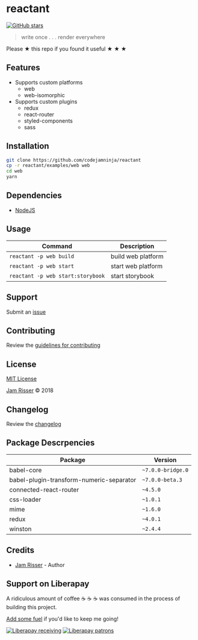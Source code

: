 # reactant

[![GitHub stars](https://img.shields.io/github/stars/codejamninja/reactant.svg?style=social&label=Stars)](https://github.com/codejamninja/reactant)

> write once . . . render everywhere

Please ★ this repo if you found it useful ★ ★ ★


## Features

* Supports custom platforms
  * web
  * web-isomorphic
* Supports custom plugins
  * redux
  * react-router
  * styled-components
  * sass


## Installation

```sh
git clone https://github.com/codejamninja/reactant
cp -r reactant/examples/web web
cd web
yarn
```


## Dependencies

* [NodeJS](https://nodejs.org)


## Usage

| Command                           | Description                      |
| --------------------------------- | -------------------------------- |
| `reactant -p web build`           | build web platform               |
| `reactant -p web start`           | start web platform               |
| `reactant -p web start:storybook` | start storybook                  |



## Support

Submit an [issue](https://github.com/codejamninja/reactant/issues/new)


## Contributing

Review the [guidelines for contributing](https://github.com/codejamninja/reactant/blob/master/CONTRIBUTING.md)


## License

[MIT License](https://github.com/codejamninja/reactant/blob/master/LICENSE)

[Jam Risser](https://codejam.ninja) © 2018


## Changelog

Review the [changelog](https://github.com/codejamninja/reactant/blob/master/CHANGELOG.md)


## Package Descrpencies
| Package                                  | Version           |
| -------                                  | -------           |
| babel-core                               | `~7.0.0-bridge.0` |
| babel-plugin-transform-numeric-separator | `~7.0.0-beta.3`   |
| connected-react-router                   | `~4.5.0`          |
| css-loader                               | `~1.0.1`          |
| mime                                     | `~1.6.0`          |
| redux                                    | `~4.0.1`          |
| winston                                  | `~2.4.4`          |


## Credits

* [Jam Risser](https://codejam.ninja) - Author


## Support on Liberapay

A ridiculous amount of coffee ☕ ☕ ☕ was consumed in the process of building this project.

[Add some fuel](https://liberapay.com/codejamninja/donate) if you'd like to keep me going!

[![Liberapay receiving](https://img.shields.io/liberapay/receives/codejamninja.svg?style=flat-square)](https://liberapay.com/codejamninja/donate)
[![Liberapay patrons](https://img.shields.io/liberapay/patrons/codejamninja.svg?style=flat-square)](https://liberapay.com/codejamninja/donate)
